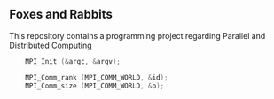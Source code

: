 ## Foxes and Rabbits
This repository contains a programming project regarding Parallel and Distributed Computing

```C
    MPI_Init (&argc, &argv);

    MPI_Comm_rank (MPI_COMM_WORLD, &id);
    MPI_Comm_size (MPI_COMM_WORLD, &p);
```
